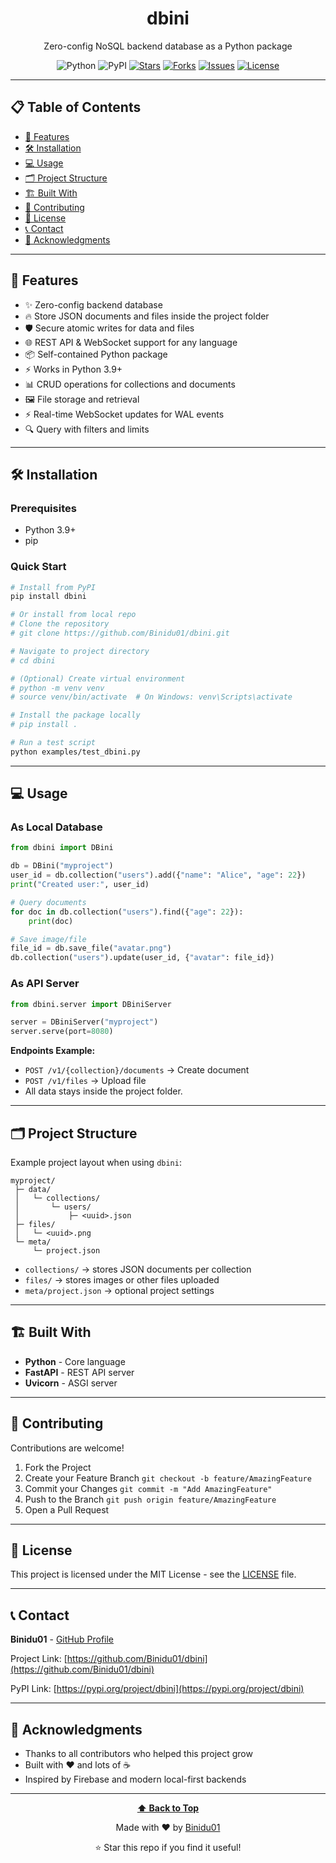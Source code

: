 <div align="center">

# dbini

Zero-config NoSQL backend database as a Python package

![Python](https://img.shields.io/badge/Python-3.9%2B-blue?style=for-the-badge\&logo=python\&logoColor=white)
![PyPI](https://img.shields.io/pypi/v/dbini?style=for-the-badge)
[![Stars](https://img.shields.io/github/stars/Binidu01/dbini?style=for-the-badge\&logo=github)](https://github.com/Binidu01/dbini/stargazers)
[![Forks](https://img.shields.io/github/forks/Binidu01/dbini?style=for-the-badge\&logo=github)](https://github.com/Binidu01/dbini/network/members)
[![Issues](https://img.shields.io/github/issues/Binidu01/dbini?style=for-the-badge\&logo=github)](https://github.com/Binidu01/dbini/issues)
[![License](https://img.shields.io/github/license/Binidu01/dbini?style=for-the-badge)](https://github.com/Binidu01/dbini/blob/main/LICENSE)

</div>

---

## 📋 Table of Contents

* [🚀 Features](#-features)
* [🛠️ Installation](#-installation)
* [💻 Usage](#-usage)
* [🗂 Project Structure](#-project-structure)
* [🏗️ Built With](#-built-with)
* [🤝 Contributing](#-contributing)
* [📄 License](#-license)
* [📞 Contact](#-contact)
* [🙏 Acknowledgments](#-acknowledgments)

---

## 🚀 Features

* ✨ Zero-config backend database
* 🔥 Store JSON documents and files inside the project folder
* 🛡️ Secure atomic writes for data and files
* 🌐 REST API & WebSocket support for any language
* 📦 Self-contained Python package
* ⚡ Works in Python 3.9+
* 📊 CRUD operations for collections and documents
* 🖼️ File storage and retrieval
* ⚡ Real-time WebSocket updates for WAL events
* 🔍 Query with filters and limits

---

## 🛠️ Installation

### Prerequisites

* Python 3.9+
* pip

### Quick Start

```bash
# Install from PyPI
pip install dbini

# Or install from local repo
# Clone the repository
# git clone https://github.com/Binidu01/dbini.git

# Navigate to project directory
# cd dbini

# (Optional) Create virtual environment
# python -m venv venv
# source venv/bin/activate  # On Windows: venv\Scripts\activate

# Install the package locally
# pip install .

# Run a test script
python examples/test_dbini.py
```

---

## 💻 Usage

### As Local Database

```python
from dbini import DBini

db = DBini("myproject")
user_id = db.collection("users").add({"name": "Alice", "age": 22})
print("Created user:", user_id)

# Query documents
for doc in db.collection("users").find({"age": 22}):
    print(doc)

# Save image/file
file_id = db.save_file("avatar.png")
db.collection("users").update(user_id, {"avatar": file_id})
```

### As API Server

```python
from dbini.server import DBiniServer

server = DBiniServer("myproject")
server.serve(port=8080)
```

**Endpoints Example:**

* `POST /v1/{collection}/documents` → Create document
* `POST /v1/files` → Upload file
* All data stays inside the project folder.

---

## 🗂 Project Structure

Example project layout when using `dbini`:

```
myproject/
 ├─ data/
 │   └─ collections/
 │       └─ users/
 │           ├─ <uuid>.json
 ├─ files/
 │   └─ <uuid>.png
 └─ meta/
     └─ project.json
```

* `collections/` → stores JSON documents per collection
* `files/` → stores images or other files uploaded
* `meta/project.json` → optional project settings

---

## 🏗️ Built With

* **Python** - Core language
* **FastAPI** - REST API server
* **Uvicorn** - ASGI server

---

## 🤝 Contributing

Contributions are welcome!

1. Fork the Project
2. Create your Feature Branch `git checkout -b feature/AmazingFeature`
3. Commit your Changes `git commit -m "Add AmazingFeature"`
4. Push to the Branch `git push origin feature/AmazingFeature`
5. Open a Pull Request

---

## 📄 License

This project is licensed under the MIT License - see the [LICENSE](LICENSE) file.

---

## 📞 Contact

**Binidu01** - [GitHub Profile](https://github.com/Binidu01)

Project Link: [https://github.com/Binidu01/dbini](https://github.com/Binidu01/dbini)

PyPI Link: [https://pypi.org/project/dbini](https://pypi.org/project/dbini)

---

## 🙏 Acknowledgments

* Thanks to all contributors who helped this project grow
* Built with ❤️ and lots of ☕
* Inspired by Firebase and modern local-first backends

---

<div align="center">

**[⬆ Back to Top](#dbini)**

Made with ❤️ by [Binidu01](https://github.com/Binidu01)

⭐ Star this repo if you find it useful!

</div>
